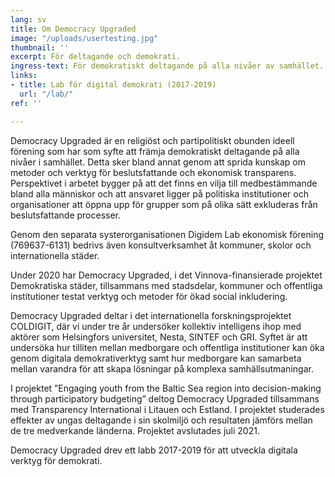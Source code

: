 ```yaml
---
lang: sv
title: Om Democracy Upgraded
image: "/uploads/usertesting.jpg"
thumbnail: ''
excerpt: För deltagande och demokrati.
ingress-text: För demokratiskt deltagande på alla nivåer av samhället.
links:
- title: Lab för digital demokrati (2017-2019)
  url: "/lab/"
ref: ''

---
```

Democracy Upgraded är en religiöst och partipolitiskt obunden ideell förening som har som syfte att främja demokratiskt deltagande på alla nivåer i samhället. Detta sker bland annat genom att sprida kunskap om metoder och verktyg för beslutsfattande och ekonomisk transparens. Perspektivet i arbetet bygger på att det finns en vilja till medbestämmande bland alla människor och att ansvaret ligger på politiska institutioner och organisationer att öppna upp för grupper som på olika sätt exkluderas från beslutsfattande processer.

Genom den separata systerorganisationen Digidem Lab ekonomisk förening (769637-6131) bedrivs även konsultverksamhet åt kommuner, skolor och internationella städer.

Under 2020 har Democracy Upgraded, i det Vinnova-finansierade projektet Demokratiska städer, tillsammans med stadsdelar, kommuner och offentliga institutioner testat verktyg och metoder för ökad social inkludering.

Democracy Upgraded deltar i det internationella forskningsprojektet COLDIGIT, där vi under tre år undersöker kollektiv intelligens ihop med aktörer som Helsingfors universitet, Nesta, SINTEF och GRI. Syftet är att undersöka hur tilliten mellan medborgare och offentliga institutioner kan öka genom digitala demokrativerktyg samt hur medborgare kan samarbeta mellan varandra för att skapa lösningar på komplexa samhällsutmaningar.

I projektet ”Engaging youth from the Baltic Sea region into decision-making through participatory budgeting” deltog Democracy Upgraded tillsammans med Transparency International i Litauen och Estland. I projektet studerades effekter av ungas deltagande i sin skolmiljö och resultaten jämförs mellan de tre medverkande länderna. Projektet avslutades juli 2021.

Democracy Upgraded drev ett labb 2017-2019 för att utveckla digitala verktyg för demokrati.
